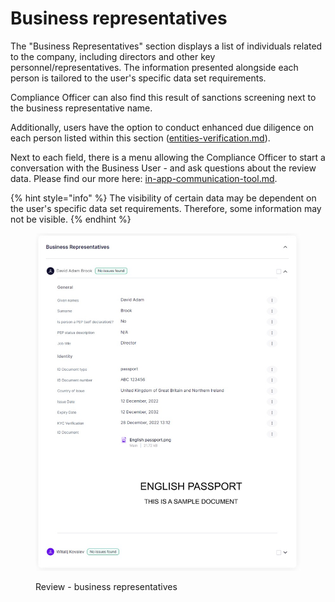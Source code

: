 # Business representatives

The "Business Representatives" section displays a list of individuals related to the company, including directors and other key personnel/representatives. The information presented alongside each person is tailored to the user's specific data set requirements.

Compliance Officer can also find this result of sanctions screening next to the business representative name.

Additionally, users have the option to conduct enhanced due diligence on each person listed within this section ([entities-verification.md](entities-verification.md "mention")).

Next to each field, there is a menu allowing the Compliance Officer to start a conversation with the Business User - and ask questions about the review data. Please find our more here: [in-app-communication-tool.md](in-app-communication-tool.md "mention").

{% hint style="info" %}
The visibility of certain data may be dependent on the user's specific data set requirements. Therefore, some information may not be visible.
{% endhint %}

<figure><img src="../../.gitbook/assets/CC_business_representatives.png" alt="Review - business representatives"><figcaption><p>Review - business representatives</p></figcaption></figure>
